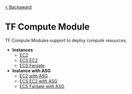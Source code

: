 [< Backaward](../README.md)

# TF Compute Module

TF Compute Modules support to deploy compute resources.

- **Instances**
    - [EC2](./ec2_compute/README.md)
    - [ECS EC2](./ecs_ec2_compute/README.md)
    - [ECS Fargate](./ecs_fargate_compute/README.md)
- **Instance with ASG**
    - [EC2 with ASG](./ec2_asg_compute/README.md)
    - [ECS EC2 with ASG](./ecs_ec2_compute/README.md)
    - [ECS Fargate with ASG](./ecs_fargate_compute/README.md)